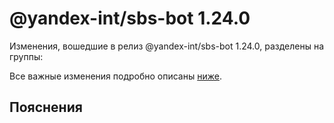 # @yandex-int/sbs-bot 1.24.0

<!-- ЧЕЛОВЕЧЕСКОЕ ВСТУПЛЕНИЕ -->

Изменения, вошедшие в релиз @yandex-int/sbs-bot 1.24.0, разделены на группы:

Все важные изменения подробно описаны [ниже](#Пояснения).

## Пояснения

